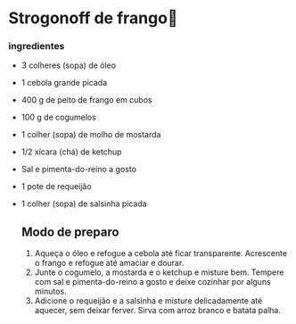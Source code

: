 # Strogonoff de frango:chicken:

 ### ingredientes

- 3 colheres (sopa) de óleo

- 1 cebola grande picada

- 400 g de peito de frango em cubos

- 100 g de cogumelos

- 1 colher (sopa) de molho de mostarda

- 1/2 xícara (chá) de ketchup

- Sal e pimenta-do-reino a gosto

- 1 pote de requeijão

- 1 colher (sopa) de salsinha picada

  ## Modo de preparo

  1. Aqueça o óleo e refogue a cebola até ficar transparente. Acrescente o frango e refogue até amaciar e dourar.
  2. Junte o cogumelo, a mostarda e o ketchup e misture bem. Tempere com sal e pimenta-do-reino a gosto e deixe cozinhar por alguns minutos.
  3. Adicione o requeijão e a salsinha e misture delicadamente até aquecer, sem deixar ferver. Sirva com arroz branco e batata palha.

















 













